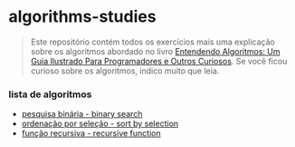 # algorithms-studies

> Este repositório contém todos os exercícios mais uma explicação sobre os algoritmos abordado no livro [Entendendo Algoritmos: Um Guia Ilustrado Para Programadores e Outros Curiosos](https://a.co/d/6EADKgf). Se você ficou curioso sobre os algoritmos, indico muito que leia.

### lista de algoritmos

* [pesquisa binária - binary search](./binarySearch/)
* [ordenação por seleção - sort by selection](./SortBySelection/)
* [função recursiva - recursive function](./recursiveFunction/)
